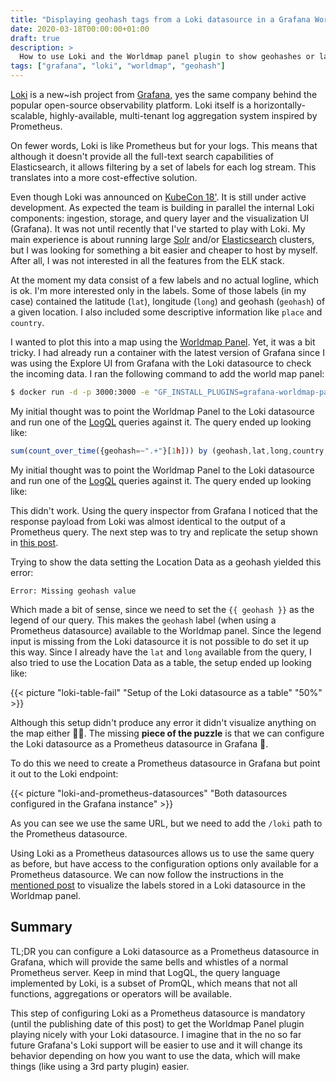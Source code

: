 ```yaml
---
title: "Displaying geohash tags from a Loki datasource in a Grafana Worldmap Panel"
date: 2020-03-18T00:00:00+01:00
draft: true
description: >
  How to use Loki and the Worldmap panel plugin to show geohashes or latitude/longitude pairs in a map.
tags: ["grafana", "loki", "worldmap", "geohash"]
---
```


[Loki](https://grafana.com/oss/loki/) is a new~ish project from [Grafana](https://grafana.com), yes
the same company behind the popular open-source observability platform. Loki itself is a
horizontally-scalable, highly-available, multi-tenant log aggregation system inspired by Prometheus.

On fewer words, Loki is like Prometheus but for your logs. This means that although it doesn't
provide all the full-text search capabilities of Elasticsearch, it allows filtering by a set of
labels for each log stream. This translates into a more cost-effective solution.

Even though Loki was announced on [KubeCon
18'](https://kccna18.sched.com/event/GrXC/on-the-oss-path-to-full-observability-with-grafana-david-kaltschmidt-grafana-labs).
It is still under active development. As expected the team is building in parallel the internal Loki
components: ingestion, storage, and query layer and the visualization UI (Grafana). It was not until recently that I've started to play with Loki. My main experience is about
running large [Solr](https://lucene.apache.org/solr/) and/or
[Elasticsearch](https://www.elastic.co/de/elasticsearch) clusters, but I was looking for something
a bit easier and cheaper to host by myself. After all, I was not interested in all
the features from the ELK stack.

At the moment my data consist of a few labels and no actual logline, which is ok. I'm
more interested only in the labels. Some of those labels (in my case) contained the latitude (`lat`),
longitude (`long`) and geohash (`geohash`) of a given location. I also included some descriptive
information like `place` and `country`.

I wanted to plot this into a map using the [Worldmap
Panel](https://grafana.com/grafana/plugins/grafana-worldmap-panel/installation). Yet, it was a bit
tricky. I had already run a container with the latest version of Grafana since I was using
the Explore UI from Grafana with the Loki datasource to check the incoming data. I ran the
following command to add the world map panel:

```bash
$ docker run -d -p 3000:3000 -e "GF_INSTALL_PLUGINS=grafana-worldmap-panel" grafana/grafana
```

My initial thought was to point the Worldmap Panel to the Loki datasource and run one of the
[LogQL](https://github.com/grafana/loki/blob/master/docs/logql.md) queries against it. The query
ended up looking like:

```js
sum(count_over_time({geohash=~".+"}[1h])) by (geohash,lat,long,country,place)
```

My initial thought was to point the Worldmap Panel to the Loki datasource and run one of the
[LogQL](https://github.com/grafana/loki/blob/master/docs/logql.md) queries against it. The query
ended up looking like:

This didn't work. Using the query inspector from Grafana I noticed that the response payload
from Loki was almost identical to the output of a Prometheus query. The next step was
to try and replicate the setup shown in [this
post](https://www.robustperception.io/using-geohashes-with-the-worldmap-panel-and-prometheus).

Trying to show the data setting the Location Data as a geohash yielded this error:
```
Error: Missing geohash value
```
Which made a bit of sense, since we need to set the `{{ geohash }}` as the legend of our query. This
makes the `geohash` label (when using a Prometheus datasource) available to the Worldmap panel. Since
the legend input is missing from the Loki datasource it is not possible to do set it up this way.
Since I already have the `lat` and `long` available from the query, I also tried to use the
Location Data as a table, the setup ended up looking like:

{{< picture "loki-table-fail" "Setup of the Loki datasource as a table" "50%" >}}

Although this setup didn't produce any error it didn't visualize anything on the map either 🤷‍♂️.
The missing **piece of the puzzle** is that we can configure the Loki datasource as a Prometheus
datasource in Grafana 🤯.

To do this we need to create a Prometheus datasource in Grafana but point it out to the Loki
endpoint:

{{< picture "loki-and-prometheus-datasources" "Both datasources configured in the Grafana instance" >}}

As you can see we use the same URL, but we need to add the `/loki` path to the Prometheus datasource.

Using Loki as a Prometheus datasources allows us to use the same query as before, but have
access to the configuration options only available for a Prometheus datasource. We can now follow the
instructions in the [mentioned
post](https://www.robustperception.io/using-geohashes-with-the-worldmap-panel-and-prometheus) to
visualize the labels stored in a Loki datasource in the Worldmap panel.

## Summary

TL;DR you can configure a Loki datasource as a Prometheus datasource
in Grafana, which will provide the same bells and whistles of a normal Prometheus server. Keep in mind that
LogQL, the query language implemented by Loki, is a subset of PromQL, which means that not all
functions, aggregations or operators will be available.

This step of configuring Loki as a Prometheus datasource is mandatory (until the publishing date of
this post) to get the Worldmap Panel plugin playing nicely with your Loki datasource. I imagine that
in the no so far future Grafana's Loki support will be easier to use and it will change its behavior
depending on how you want to use the data, which will make things (like using a 3rd party plugin)
easier.
